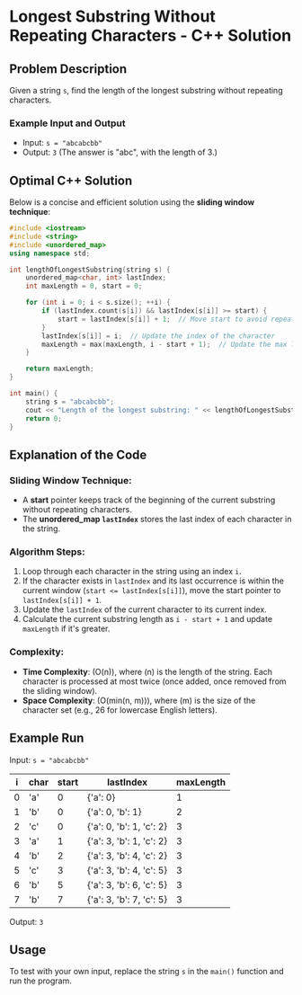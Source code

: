 
# Longest Substring Without Repeating Characters - C++ Solution

## Problem Description
Given a string `s`, find the length of the longest substring without repeating characters.

### Example Input and Output

- Input: `s = "abcabcbb"`
- Output: `3` (The answer is "abc", with the length of 3.)

## Optimal C++ Solution
Below is a concise and efficient solution using the **sliding window technique**:

```cpp
#include <iostream>
#include <string>
#include <unordered_map>
using namespace std;

int lengthOfLongestSubstring(string s) {
    unordered_map<char, int> lastIndex;
    int maxLength = 0, start = 0;

    for (int i = 0; i < s.size(); ++i) {
        if (lastIndex.count(s[i]) && lastIndex[s[i]] >= start) {
            start = lastIndex[s[i]] + 1;  // Move start to avoid repeating
        }
        lastIndex[s[i]] = i;  // Update the index of the character
        maxLength = max(maxLength, i - start + 1);  // Update the max length
    }

    return maxLength;
}

int main() {
    string s = "abcabcbb";
    cout << "Length of the longest substring: " << lengthOfLongestSubstring(s) << endl;
    return 0;
}
```

## Explanation of the Code

### Sliding Window Technique:
- A **start** pointer keeps track of the beginning of the current substring without repeating characters.
- The **unordered_map `lastIndex`** stores the last index of each character in the string.

### Algorithm Steps:
1. Loop through each character in the string using an index `i`.
2. If the character exists in `lastIndex` and its last occurrence is within the current window (`start <= lastIndex[s[i]]`), move the start pointer to `lastIndex[s[i]] + 1`.
3. Update the `lastIndex` of the current character to its current index.
4. Calculate the current substring length as `i - start + 1` and update `maxLength` if it's greater.

### Complexity:
- **Time Complexity**: \(O(n)\), where \(n\) is the length of the string. Each character is processed at most twice (once added, once removed from the sliding window).
- **Space Complexity**: \(O(min(n, m))\), where \(m\) is the size of the character set (e.g., 26 for lowercase English letters).

## Example Run

Input: `s = "abcabcbb"`

| i   | char | start | lastIndex | maxLength |
|-----|------|-------|-----------|-----------|
| 0   | 'a'  | 0     | {'a': 0}  | 1         |
| 1   | 'b'  | 0     | {'a': 0, 'b': 1} | 2         |
| 2   | 'c'  | 0     | {'a': 0, 'b': 1, 'c': 2} | 3         |
| 3   | 'a'  | 1     | {'a': 3, 'b': 1, 'c': 2} | 3         |
| 4   | 'b'  | 2     | {'a': 3, 'b': 4, 'c': 2} | 3         |
| 5   | 'c'  | 3     | {'a': 3, 'b': 4, 'c': 5} | 3         |
| 6   | 'b'  | 5     | {'a': 3, 'b': 6, 'c': 5} | 3         |
| 7   | 'b'  | 7     | {'a': 3, 'b': 7, 'c': 5} | 3         |

Output: `3`

## Usage
To test with your own input, replace the string `s` in the `main()` function and run the program.
